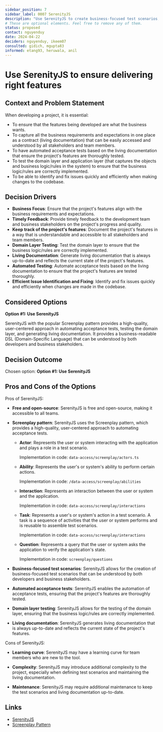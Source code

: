 ```yaml
---
sidebar_position: 7
sidebar_label: 0007 SerenityJS
description: "Use SerenityJS to create business-focused test scenarios, automate acceptance criteria, test domain layer, and generate living documentation."
# These are optional elements. Feel free to remove any of them.
status: proposed
contact: nguyenduy
date: 2024-04-22
deciders: nguyenduy, ikeem07
consulted: gidich, mgupta83
informed: etang93, heruwala, anil
---
```


# Use SerenityJS to ensure delivering right features

## Context and Problem Statement

When developing a project, it is essential:

- To ensure that the features being developed are what the business wants.
- To capture all the business requirements and expectations in one place as a contract (living documentation) that can be easily accessed and understood by all stakeholders and team members.
- To have automated acceptance tests based on the living documentation that ensure the project's features are thoroughly tested.
- To test the domain layer and application layer (that captures the objects and business logic/rules in the system) to ensure that the business logic/rules are correctly implemented.
- To be able to identify and fix issues quickly and efficiently when making changes to the codebase.

## Decision Drivers

- **Business Focus**: Ensure that the project's features align with the business requirements and expectations.
- **Timely Feedback**: Provide timely feedback to the development team and business stakeholders on the project's progress and quality.
- **Keep track of the project's features**: Document the project's features in a way that is understandable and accessible to all stakeholders and team members.
- **Domain Layer Testing**: Test the domain layer to ensure that the business logic/rules are correctly implemented.
- **Living Documentation**: Generate living documentation that is always up-to-date and reflects the current state of the project's features.
- **Automated Testing**: Automate acceptance tests based on the living documentation to ensure that the project's features are tested thoroughly.
- **Efficient Issue Identification and Fixing**: Identify and fix issues quickly and efficiently when changes are made in the codebase.

## Considered Options

**Option #1: Use SerenityJS**

SerenityJS with the popular Screenplay pattern provides a high-quality, user-centered approach in automating acceptance tests, testing the domain layer, and generating living documentation. It provides a business-readable DSL (Domain-Specific Language) that can be understood by both developers and business stakeholders.

## Decision Outcome

Chosen option: **Option #1: Use SerenityJS**

## Pros and Cons of the Options

Pros of SerenityJS:

- **Free and open-source**: SerenityJS is free and open-source, making it accessible to all teams.

- **Screenplay pattern**: SerenityJS uses the Screenplay pattern, which provides a high-quality, user-centered approach to automating acceptance tests.

  - **Actor**: Represents the user or system interacting with the application and plays a role in a test scenario.
    
    Implementation in code: `data-access/screenplay/actors.ts`

  - **Ability**: Represents the user's or system's ability to perform certain actions.

    Implementation in code: `/data-access/screenplay/abilities`
    
  - **Interaction**: Represents an interaction between the user or system and the application.

    Implementation in code: `data-access/screenplay/interactions`
  - **Task**: Represents a user's or system's action in a test scenario. A task is a sequence of activities that the user or system performs and is reusable to assemble test scenarios.

    Implementation in code: `data-access/screenplay/interactions`
  - **Question**: Represents a query that the user or system asks the application to verify the application's state.

    Implementation in code: `screenplay/questions`

- **Business-focused test scenarios**: SerenityJS allows for the creation of business-focused test scenarios that can be understood by both developers and business stakeholders.

- **Automated acceptance tests**: SerenityJS enables the automation of acceptance tests, ensuring that the project's features are thoroughly tested.

- **Domain layer testing**: SerenityJS allows for the testing of the domain layer, ensuring that the business logic/rules are correctly implemented.

- **Living documentation**: SerenityJS generates living documentation that is always up-to-date and reflects the current state of the project's features.

Cons of SerenityJS:

- **Learning curve**: SerenityJS may have a learning curve for team members who are new to the tool.

- **Complexity**: SerenityJS may introduce additional complexity to the project, especially when defining test scenarios and maintaining the living documentation.

- **Maintenance**: SerenityJS may require additional maintenance to keep the test scenarios and living documentation up-to-date.

## Links

- [SerenityJS](https://serenity-js.org/)
- [Screenplay Pattern](https://serenity-js.org/handbook/design/screenplay-pattern/)
